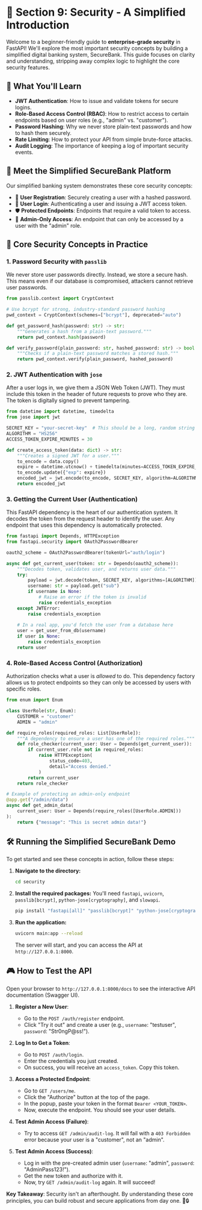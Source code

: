 # 🏦 Section 9: Security - A Simplified Introduction

Welcome to a beginner-friendly guide to **enterprise-grade security** in FastAPI! We'll explore the most important security concepts by building a simplified digital banking system, SecureBank. This guide focuses on clarity and understanding, stripping away complex logic to highlight the core security features.

## 🎯 What You'll Learn

-   **JWT Authentication**: How to issue and validate tokens for secure logins.
-   **Role-Based Access Control (RBAC)**: How to restrict access to certain endpoints based on user roles (e.g., "admin" vs. "customer").
-   **Password Hashing**: Why we never store plain-text passwords and how to hash them securely.
-   **Rate Limiting**: How to protect your API from simple brute-force attacks.
-   **Audit Logging**: The importance of keeping a log of important security events.

## 🏦 Meet the Simplified SecureBank Platform

Our simplified banking system demonstrates these core security concepts:

-   🔐 **User Registration**: Securely creating a user with a hashed password.
-   🔑 **User Login**: Authenticating a user and issuing a JWT access token.
-   🛡️ **Protected Endpoints**: Endpoints that require a valid token to access.
-   👑 **Admin-Only Access**: An endpoint that can only be accessed by a user with the "admin" role.

## 🚀 Core Security Concepts in Practice

### **1. Password Security with `passlib`**

We never store user passwords directly. Instead, we store a secure hash. This means even if our database is compromised, attackers cannot retrieve user passwords.

```python
from passlib.context import CryptContext

# Use bcrypt for strong, industry-standard password hashing
pwd_context = CryptContext(schemes=["bcrypt"], deprecated="auto")

def get_password_hash(password: str) -> str:
    """Generates a hash from a plain-text password."""
    return pwd_context.hash(password)

def verify_password(plain_password: str, hashed_password: str) -> bool:
    """Checks if a plain-text password matches a stored hash."""
    return pwd_context.verify(plain_password, hashed_password)
```

### **2. JWT Authentication with `jose`**

After a user logs in, we give them a JSON Web Token (JWT). They must include this token in the header of future requests to prove who they are. The token is digitally signed to prevent tampering.

```python
from datetime import datetime, timedelta
from jose import jwt

SECRET_KEY = "your-secret-key"  # This should be a long, random string from an env var
ALGORITHM = "HS256"
ACCESS_TOKEN_EXPIRE_MINUTES = 30

def create_access_token(data: dict) -> str:
    """Creates a signed JWT for a user."""
    to_encode = data.copy()
    expire = datetime.utcnow() + timedelta(minutes=ACCESS_TOKEN_EXPIRE_MINUTES)
    to_encode.update({"exp": expire})
    encoded_jwt = jwt.encode(to_encode, SECRET_KEY, algorithm=ALGORITHM)
    return encoded_jwt
```

### **3. Getting the Current User (Authentication)**

This FastAPI dependency is the heart of our authentication system. It decodes the token from the request header to identify the user. Any endpoint that uses this dependency is automatically protected.

```python
from fastapi import Depends, HTTPException
from fastapi.security import OAuth2PasswordBearer

oauth2_scheme = OAuth2PasswordBearer(tokenUrl="auth/login")

async def get_current_user(token: str = Depends(oauth2_scheme)):
    """Decodes token, validates user, and returns user data."""
    try:
        payload = jwt.decode(token, SECRET_KEY, algorithms=[ALGORITHM])
        username: str = payload.get("sub")
        if username is None:
            # Raise an error if the token is invalid
            raise credentials_exception
    except JWTError:
        raise credentials_exception
    
    # In a real app, you'd fetch the user from a database here
    user = get_user_from_db(username) 
    if user is None:
        raise credentials_exception
    return user
```

### **4. Role-Based Access Control (Authorization)**

Authorization checks what a user is *allowed* to do. This dependency factory allows us to protect endpoints so they can only be accessed by users with specific roles.

```python
from enum import Enum

class UserRole(str, Enum):
    CUSTOMER = "customer"
    ADMIN = "admin"

def require_roles(required_roles: List[UserRole]):
    """A dependency to ensure a user has one of the required roles."""
    def role_checker(current_user: User = Depends(get_current_user)):
        if current_user.role not in required_roles:
            raise HTTPException(
                status_code=403, 
                detail="Access denied."
            )
        return current_user
    return role_checker

# Example of protecting an admin-only endpoint
@app.get("/admin/data")
async def get_admin_data(
    current_user: User = Depends(require_roles([UserRole.ADMIN]))
):
    return {"message": "This is secret admin data!"}
```

## 🛠️ Running the Simplified SecureBank Demo

To get started and see these concepts in action, follow these steps:

1.  **Navigate to the directory:**
    ```bash
    cd security
    ```

2.  **Install the required packages:**
    You'll need `fastapi`, `uvicorn`, `passlib[bcrypt]`, `python-jose[cryptography]`, and `slowapi`.
    ```bash
    pip install "fastapi[all]" "passlib[bcrypt]" "python-jose[cryptography]" "slowapi"
    ```

3.  **Run the application:**
    ```bash
    uvicorn main:app --reload
    ```
    The server will start, and you can access the API at `http://127.0.0.1:8000`.

## 🎮 How to Test the API

Open your browser to `http://127.0.0.1:8000/docs` to see the interactive API documentation (Swagger UI).

1.  **Register a New User**:
    -   Go to the `POST /auth/register` endpoint.
    -   Click "Try it out" and create a user (e.g., `username`: "testuser", `password`: "Str0ngP@ss!").

2.  **Log In to Get a Token**:
    -   Go to `POST /auth/login`.
    -   Enter the credentials you just created.
    -   On success, you will receive an `access_token`. Copy this token.

3.  **Access a Protected Endpoint**:
    -   Go to `GET /users/me`.
    -   Click the "Authorize" button at the top of the page.
    -   In the popup, paste your token in the format `Bearer <YOUR_TOKEN>`.
    -   Now, execute the endpoint. You should see your user details.

4.  **Test Admin Access (Failure)**:
    -   Try to access `GET /admin/audit-log`. It will fail with a `403 Forbidden` error because your user is a "customer", not an "admin".

5.  **Test Admin Access (Success)**:
    -   Log in with the pre-created admin user (`username`: "admin", `password`: "AdminPass123!").
    -   Get the new token and authorize with it.
    -   Now, try `GET /admin/audit-log` again. It will succeed!

**Key Takeaway**: Security isn't an afterthought. By understanding these core principles, you can build robust and secure applications from day one. 🏦🔒 
